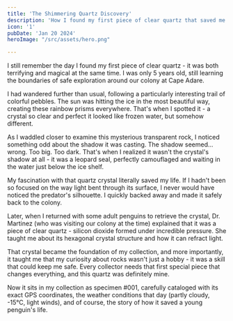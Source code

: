 ```yaml
---
title: 'The Shimmering Quartz Discovery'
description: 'How I found my first piece of clear quartz that saved me from a leopard seal encounter'
icon: '1'
pubDate: 'Jan 20 2024'
heroImage: "/src/assets/hero.png"

---
```

I still remember the day I found my first piece of clear quartz - it was both terrifying and magical at the same time. I was only 5 years old, still learning the boundaries of safe exploration around our colony at Cape Adare.

I had wandered further than usual, following a particularly interesting trail of colorful pebbles. The sun was hitting the ice in the most beautiful way, creating these rainbow prisms everywhere. That's when I spotted it - a crystal so clear and perfect it looked like frozen water, but somehow different.

As I waddled closer to examine this mysterious transparent rock, I noticed something odd about the shadow it was casting. The shadow seemed... wrong. Too big. Too dark. That's when I realized it wasn't the crystal's shadow at all - it was a leopard seal, perfectly camouflaged and waiting in the water just below the ice shelf.

My fascination with that quartz crystal literally saved my life. If I hadn't been so focused on the way light bent through its surface, I never would have noticed the predator's silhouette. I quickly backed away and made it safely back to the colony.

Later, when I returned with some adult penguins to retrieve the crystal, Dr. Martinez (who was visiting our colony at the time) explained that it was a piece of clear quartz - silicon dioxide formed under incredible pressure. She taught me about its hexagonal crystal structure and how it can refract light.

That crystal became the foundation of my collection, and more importantly, it taught me that my curiosity about rocks wasn't just a hobby - it was a skill that could keep me safe. Every collector needs that first special piece that changes everything, and this quartz was definitely mine.

Now it sits in my collection as specimen #001, carefully cataloged with its exact GPS coordinates, the weather conditions that day (partly cloudy, -15°C, light winds), and of course, the story of how it saved a young penguin's life.